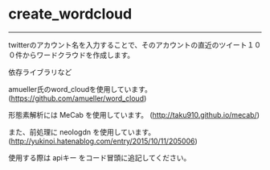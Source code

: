 # create_wordcloud
---
twitterのアカウント名を入力することで、そのアカウントの直近のツイート１００件からワードクラウドを作成します。
  
依存ライブラリなど
  
amueller氏のword_cloudを使用しています。
  (https://github.com/amueller/word_cloud)
  
形態素解析には MeCab を使用しています。
  (http://taku910.github.io/mecab/)
  
また、前処理に neologdn を使用しています。
  (http://yukinoi.hatenablog.com/entry/2015/10/11/205006)
  
使用する際は apiキー をコード冒頭に追記してください。
